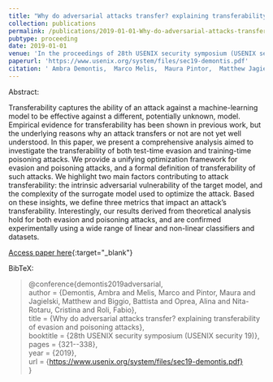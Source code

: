 ```yaml
---
title: "Why do adversarial attacks transfer? explaining transferability of evasion and poisoning attacks"
collection: publications
permalink: /publications/2019-01-01-Why-do-adversarial-attacks-transfer-explaining-transferability-of-evasion-and-poisoning-attacks
pubtype: proceeding
date: 2019-01-01
venue: 'In the proceedings of 28th USENIX security symposium (USENIX security 19)'
paperurl: 'https://www.usenix.org/system/files/sec19-demontis.pdf'
citation: ' Ambra Demontis,  Marco Melis,  Maura Pintor,  Matthew Jagielski,  Battista Biggio,  Alina Oprea,  Cristina Nita-Rotaru,  Fabio Roli, &quot;Why do adversarial attacks transfer? explaining transferability of evasion and poisoning attacks.&quot; In the proceedings of 28th USENIX security symposium (USENIX security 19), 2019.'
---
```

Abstract:

Transferability captures the ability of an attack against a machine-learning model to be effective against a different, potentially unknown, model. Empirical evidence for transferability has been shown in previous work, but the underlying reasons why an attack transfers or not are not yet well understood. In this paper, we present a comprehensive analysis aimed to investigate the transferability of both test-time evasion and training-time poisoning attacks. We provide a unifying optimization framework for evasion and poisoning attacks, and a formal definition of transferability of such attacks. We highlight two main factors contributing to attack transferability: the intrinsic adversarial vulnerability of the target model, and the complexity of the surrogate model used to optimize the attack. Based on these insights, we define three metrics that impact an attack’s transferability. Interestingly, our results derived from theoretical analysis hold for both evasion and poisoning attacks, and are confirmed experimentally using a wide range of linear and non-linear classifiers and datasets.

[Access paper here](https://www.usenix.org/system/files/sec19-demontis.pdf){:target="_blank"}

BibTeX: 
>@conference{demontis2019adversarial,<br>    author = {Demontis, Ambra and Melis, Marco and Pintor, Maura and Jagielski, Matthew and Biggio, Battista and Oprea, Alina and Nita-Rotaru, Cristina and Roli, Fabio},<br>    title = {Why do adversarial attacks transfer? explaining transferability of evasion and poisoning attacks},<br>    booktitle = {28th USENIX security symposium (USENIX security 19)},<br>    pages = {321--338},<br>    year = {2019},<br>    url = {https://www.usenix.org/system/files/sec19-demontis.pdf}<br>}<br>